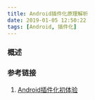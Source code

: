 ```yaml
---
title: Android插件化原理解析
date: 2019-01-05 12:50:22
tags: [Android, 插件化]
---
```


### 概述

>

<!--more-->



### 参考链接

1. [Android插件化初体验](https://blog.csdn.net/zly921112/article/details/85287437)